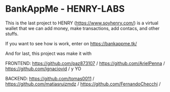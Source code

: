 # BankAppMe - HENRY-LABS

This is the last project to HENRY (https://www.soyhenry.com/)
is a virtual wallet that we can add money, make transactions, add contacs,
and other stuffs.

If you want to see how is work, enter on https://bankappme.tk/

And for last, this project was make it with 

FRONTEND:
https://github.com/paz873107 /
https://github.com/ArielPenna /
https://github.com/ignaciovid /
y YO

BACKEND:
https://github.com/tomas0011 /
https://github.com/matiasruizmdz /
https://github.com/FernandoChecchi /

